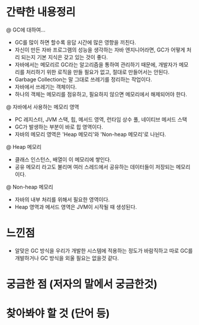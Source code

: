 # 간략한 내용정리

@ GC에 대하여...
- GC를 많이 하면 할수록 응답 시간에 많은 영향을 끼친다.
- 자신이 만든 자바 프로그램의 성능을 생각하는 자바 엔지니어라면, GC가 어떻게 처리 되는지 기본 지식은 갖고 있는 것이 좋다.
- 자바에서는 메모리르 GC라는 알고리즘을 통하여 관리하기 때문에, 개발자가 메모리를 처리하기 위한 로직을 만들 필요가 없고, 절대로 만들어서는 안된다.
- Garbage Collection는 말 그대로 쓰레기를 정리하는 작업이다.
- 자바에서 쓰레기는 객체이다. 
- 하나의 객체는 메모리를 점유하고, 필요하지 않으면 메모리에서 해제되어야 한다.

@ 자바에서 사용하는 메모리 영역 
- PC 레지스터, JVM 스택, 힙, 메서드 영역, 런타임 상수 풀, 네이티브 메서드 스택
- GC가 발생하는 부분이 바로 힙 영역이다.
- 자바의 메모리 영역은 'Heap 메모리'와 'Non-heap 메모리'로 나뉜다.

@ Heap 메모리 
- 클래스 인스턴스, 배열이 이 메모리에 쌓인다.
- 공유 메모리 라고도 불리며 여러 스레드에서 공유하는 데이터들이 저장되는 메모리이다.

@ Non-heap 메모리 
- 자바의 내부 처리를 위해서 필요한 영역이다.
- Heap 영역과 메서드 영역은 JVM이 시작될 때 생성된다.


# 느낀점
- 알맞은 GC 방식을 우리가 개발한 시스템에 적용하는 정도가 바람직하고 따로 GC를 개발하거나 GC 방식을 외울 필요는 없을것 같다.



# 궁금한 점 (저자의 말에서 궁금한것)


# 찾아봐야 할 것 (단어 등)
